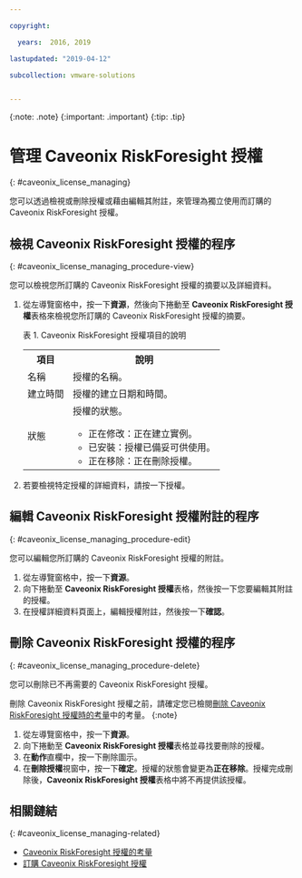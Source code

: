 ```yaml
---

copyright:

  years:  2016, 2019

lastupdated: "2019-04-12"

subcollection: vmware-solutions


---
```


{:note: .note}
{:important: .important}
{:tip: .tip}

# 管理 Caveonix RiskForesight 授權
{: #caveonix_license_managing}

您可以透過檢視或刪除授權或藉由編輯其附註，來管理為獨立使用而訂購的 Caveonix RiskForesight 授權。

## 檢視 Caveonix RiskForesight 授權的程序
{: #caveonix_license_managing_procedure-view}

您可以檢視您所訂購的 Caveonix RiskForesight 授權的摘要以及詳細資料。

1. 從左導覽窗格中，按一下**資源**，然後向下捲動至 **Caveonix RiskForesight 授權**表格來檢視您所訂購的 Caveonix RiskForesight 授權的摘要。

   表 1. Caveonix RiskForesight 授權項目的說明

    <table>
      <tr>
        <th>項目        </th>
        <th>說明       </th>
      </tr>
      <tr>
        <td>名稱 </td>
        <td>授權的名稱。</td>
       </tr>
       <tr>
         <td>建立時間</td>
         <td>授權的建立日期和時間。</td>
       </tr>
       <tr>
         <td>狀態</td>
         <td>授權的狀態。<ul><li>正在修改：正在建立實例。</li><li>已安裝：授權已備妥可供使用。</li><li>正在移除：正在刪除授權。</li></ul></td>
       </tr>
    </table>   

2. 若要檢視特定授權的詳細資料，請按一下授權。

## 編輯 Caveonix RiskForesight 授權附註的程序
{: #caveonix_license_managing_procedure-edit}

您可以編輯您所訂購的 Caveonix RiskForesight 授權的附註。

1. 從左導覽窗格中，按一下**資源**。
2. 向下捲動至 **Caveonix RiskForesight 授權**表格，然後按一下您要編輯其附註的授權。
3. 在授權詳細資料頁面上，編輯授權附註，然後按一下**確認**。

## 刪除 Caveonix RiskForesight 授權的程序
{: #caveonix_license_managing_procedure-delete}

您可以刪除已不再需要的 Caveonix RiskForesight 授權。

刪除 Caveonix RiskForesight 授權之前，請確定您已檢閱[刪除 Caveonix RiskForesight 授權時的考量](/docs/services/vmwaresolutions/services?topic=vmware-solutions-caveonix_license_considerations#caveonix_license_considerations-remove)中的考量。
{:note}

1. 從左導覽窗格中，按一下**資源**。
2. 向下捲動至 **Caveonix RiskForesight 授權**表格並尋找要刪除的授權。
3. 在**動作**直欄中，按一下刪除圖示。
4. 在**刪除授權**視窗中，按一下**確定**。授權的狀態會變更為**正在移除**。授權完成刪除後，**Caveonix RiskForesight 授權**表格中將不再提供該授權。

## 相關鏈結
{: #caveonix_license_managing-related}

* [Caveonix RiskForesight 授權的考量](/docs/services/vmwaresolutions/services?topic=vmware-solutions-caveonix_license_considerations)
* [訂購 Caveonix RiskForesight 授權](/docs/services/vmwaresolutions/services?topic=vmware-solutions-caveonix_license_ordering)
